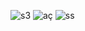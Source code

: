 ![s3](https://github.com/serifegencer/acik_kaynak/assets/117947572/155e0788-ae98-4f7c-99ed-273364e8d52b)
![aç](https://github.com/serifegencer/acik_kaynak/assets/117947572/089fa750-d12f-4da4-b5f7-fb899527464a)
![ss](https://github.com/serifegencer/acik_kaynak/assets/117947572/84599d46-aadf-4031-b154-95dbc158136f)
